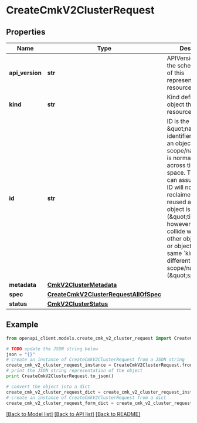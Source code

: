 # CreateCmkV2ClusterRequest


## Properties
Name | Type | Description | Notes
------------ | ------------- | ------------- | -------------
**api_version** | **str** | APIVersion defines the schema version of this representation of a resource. | [optional] [readonly] 
**kind** | **str** | Kind defines the object this REST resource represents. | [optional] [readonly] 
**id** | **str** | ID is the \&quot;natural identifier\&quot; for an object within its scope/namespace; it is normally unique across time but not space. That is, you can assume that the ID will not be reclaimed and reused after an object is deleted (\&quot;time\&quot;); however, it may collide with IDs for other object &#x60;kinds&#x60; or objects of the same &#x60;kind&#x60; within a different scope/namespace (\&quot;space\&quot;). | [optional] [readonly] 
**metadata** | [**CmkV2ClusterMetadata**](CmkV2ClusterMetadata.md) |  | [optional] 
**spec** | [**CreateCmkV2ClusterRequestAllOfSpec**](CreateCmkV2ClusterRequestAllOfSpec.md) |  | 
**status** | [**CmkV2ClusterStatus**](CmkV2ClusterStatus.md) |  | [optional] 

## Example

```python
from openapi_client.models.create_cmk_v2_cluster_request import CreateCmkV2ClusterRequest

# TODO update the JSON string below
json = "{}"
# create an instance of CreateCmkV2ClusterRequest from a JSON string
create_cmk_v2_cluster_request_instance = CreateCmkV2ClusterRequest.from_json(json)
# print the JSON string representation of the object
print CreateCmkV2ClusterRequest.to_json()

# convert the object into a dict
create_cmk_v2_cluster_request_dict = create_cmk_v2_cluster_request_instance.to_dict()
# create an instance of CreateCmkV2ClusterRequest from a dict
create_cmk_v2_cluster_request_form_dict = create_cmk_v2_cluster_request.from_dict(create_cmk_v2_cluster_request_dict)
```
[[Back to Model list]](../ccloud/README.md#documentation-for-models) [[Back to API list]](../ccloud/README.md#documentation-for-api-endpoints) [[Back to README]](../ccloud/README.md)


